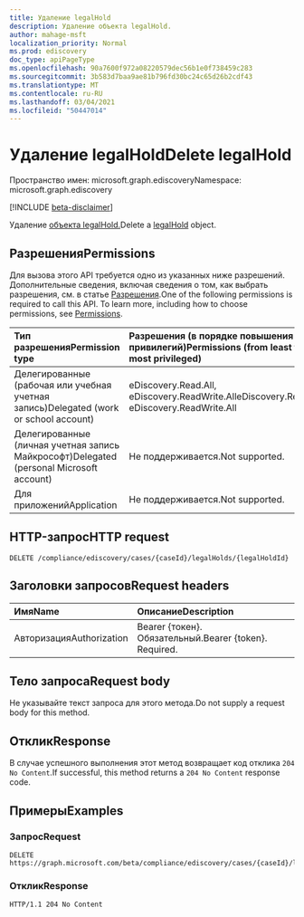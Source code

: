```yaml
---
title: Удаление legalHold
description: Удаление объекта legalHold.
author: mahage-msft
localization_priority: Normal
ms.prod: ediscovery
doc_type: apiPageType
ms.openlocfilehash: 90a7600f972a08220579dec56b1e0f738459c283
ms.sourcegitcommit: 3b583d7baa9ae81b796fd30bc24c65d26b2cdf43
ms.translationtype: MT
ms.contentlocale: ru-RU
ms.lasthandoff: 03/04/2021
ms.locfileid: "50447014"
---
```

# <a name="delete-legalhold"></a><span data-ttu-id="cb662-103">Удаление legalHold</span><span class="sxs-lookup"><span data-stu-id="cb662-103">Delete legalHold</span></span>

<span data-ttu-id="cb662-104">Пространство имен: microsoft.graph.ediscovery</span><span class="sxs-lookup"><span data-stu-id="cb662-104">Namespace: microsoft.graph.ediscovery</span></span>

[!INCLUDE [beta-disclaimer](../../includes/beta-disclaimer.md)]

<span data-ttu-id="cb662-105">Удаление [объекта legalHold.](../resources/ediscovery-legalhold.md)</span><span class="sxs-lookup"><span data-stu-id="cb662-105">Delete a [legalHold](../resources/ediscovery-legalhold.md) object.</span></span>

## <a name="permissions"></a><span data-ttu-id="cb662-106">Разрешения</span><span class="sxs-lookup"><span data-stu-id="cb662-106">Permissions</span></span>

<span data-ttu-id="cb662-p101">Для вызова этого API требуется одно из указанных ниже разрешений. Дополнительные сведения, включая сведения о том, как выбрать разрешения, см. в статье [Разрешения](/graph/permissions-reference).</span><span class="sxs-lookup"><span data-stu-id="cb662-p101">One of the following permissions is required to call this API. To learn more, including how to choose permissions, see [Permissions](/graph/permissions-reference).</span></span>

|<span data-ttu-id="cb662-109">Тип разрешения</span><span class="sxs-lookup"><span data-stu-id="cb662-109">Permission type</span></span>|<span data-ttu-id="cb662-110">Разрешения (в порядке повышения привилегий)</span><span class="sxs-lookup"><span data-stu-id="cb662-110">Permissions (from least to most privileged)</span></span>|
|:---|:---|
|<span data-ttu-id="cb662-111">Делегированные (рабочая или учебная учетная запись)</span><span class="sxs-lookup"><span data-stu-id="cb662-111">Delegated (work or school account)</span></span>|<span data-ttu-id="cb662-112">eDiscovery.Read.All, eDiscovery.ReadWrite.All</span><span class="sxs-lookup"><span data-stu-id="cb662-112">eDiscovery.Read.All, eDiscovery.ReadWrite.All</span></span>|
|<span data-ttu-id="cb662-113">Делегированные (личная учетная запись Майкрософт)</span><span class="sxs-lookup"><span data-stu-id="cb662-113">Delegated (personal Microsoft account)</span></span>|<span data-ttu-id="cb662-114">Не поддерживается.</span><span class="sxs-lookup"><span data-stu-id="cb662-114">Not supported.</span></span>|
|<span data-ttu-id="cb662-115">Для приложений</span><span class="sxs-lookup"><span data-stu-id="cb662-115">Application</span></span>|<span data-ttu-id="cb662-116">Не поддерживается.</span><span class="sxs-lookup"><span data-stu-id="cb662-116">Not supported.</span></span>|

## <a name="http-request"></a><span data-ttu-id="cb662-117">HTTP-запрос</span><span class="sxs-lookup"><span data-stu-id="cb662-117">HTTP request</span></span>

<!-- {
  "blockType": "ignored"
}
-->

``` http
DELETE /compliance/ediscovery/cases/{caseId}/legalHolds/{legalHoldId}
```

## <a name="request-headers"></a><span data-ttu-id="cb662-118">Заголовки запросов</span><span class="sxs-lookup"><span data-stu-id="cb662-118">Request headers</span></span>

|<span data-ttu-id="cb662-119">Имя</span><span class="sxs-lookup"><span data-stu-id="cb662-119">Name</span></span>|<span data-ttu-id="cb662-120">Описание</span><span class="sxs-lookup"><span data-stu-id="cb662-120">Description</span></span>|
|:---|:---|
|<span data-ttu-id="cb662-121">Авторизация</span><span class="sxs-lookup"><span data-stu-id="cb662-121">Authorization</span></span>|<span data-ttu-id="cb662-p102">Bearer {токен}. Обязательный.</span><span class="sxs-lookup"><span data-stu-id="cb662-p102">Bearer {token}. Required.</span></span>|

## <a name="request-body"></a><span data-ttu-id="cb662-124">Тело запроса</span><span class="sxs-lookup"><span data-stu-id="cb662-124">Request body</span></span>

<span data-ttu-id="cb662-125">Не указывайте текст запроса для этого метода.</span><span class="sxs-lookup"><span data-stu-id="cb662-125">Do not supply a request body for this method.</span></span>

## <a name="response"></a><span data-ttu-id="cb662-126">Отклик</span><span class="sxs-lookup"><span data-stu-id="cb662-126">Response</span></span>

<span data-ttu-id="cb662-127">В случае успешного выполнения этот метод возвращает код отклика `204 No Content`.</span><span class="sxs-lookup"><span data-stu-id="cb662-127">If successful, this method returns a `204 No Content` response code.</span></span>

## <a name="examples"></a><span data-ttu-id="cb662-128">Примеры</span><span class="sxs-lookup"><span data-stu-id="cb662-128">Examples</span></span>

### <a name="request"></a><span data-ttu-id="cb662-129">Запрос</span><span class="sxs-lookup"><span data-stu-id="cb662-129">Request</span></span>

<!-- {
  "blockType": "request",
  "name": "delete_legalhold"
}
-->

``` http
DELETE https://graph.microsoft.com/beta/compliance/ediscovery/cases/{caseId}/legalHolds/{legalholdId}
```

### <a name="response"></a><span data-ttu-id="cb662-130">Отклик</span><span class="sxs-lookup"><span data-stu-id="cb662-130">Response</span></span>

<!-- {
  "blockType": "response",
  "truncated": true
}
-->

``` http
HTTP/1.1 204 No Content
```
